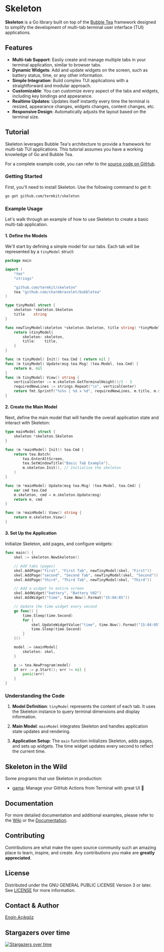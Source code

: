 # Skeleton

**Skeleton** is a Go library built on top of the [Bubble Tea](https://github.com/charmbracelet/bubbletea) framework designed to simplify the development of multi-tab terminal user interface (TUI) applications.

## Features

- **Multi-tab Support**: Easily create and manage multiple tabs in your terminal application, similar to browser tabs.
- **Dynamic Widgets**: Add and update widgets on the screen, such as battery status, time, or any other information.
- **Simple Integration**: Build complex TUI applications with a straightforward and modular approach.
- **Customizable**: You can customize every aspect of the tabs and widgets, including key bindings and appearance. 
- **Realtime Updates**: Updates itself instantly every time the terminal is resized, appearance changes, widgets changes, content changes, etc.
- **Responsive Design**: Automatically adjusts the layout based on the terminal size.

## Tutorial

Skeleton leverages Bubble Tea's architecture to provide a framework for multi-tab TUI applications. This tutorial assumes you have a working knowledge of Go and Bubble Tea.

For a complete example code, you can refer to the [source code on GitHub](https://github.com/termkit/skeleton/tree/main/examples).

### Getting Started

First, you'll need to install Skeleton. Use the following command to get it:

````bash
go get github.com/termkit/skeleton
````

### Example Usage

Let's walk through an example of how to use Skeleton to create a basic multi-tab application.

#### 1. Define the Models

We'll start by defining a simple model for our tabs. Each tab will be represented by a `tinyModel` struct:

````go
package main

import (
	"fmt"
	"strings"

	"github.com/termkit/skeleton"
	tea "github.com/charmbracelet/bubbletea"
)

type tinyModel struct {
	skeleton *skeleton.Skeleton
	title    string
}

func newTinyModel(skeleton *skeleton.Skeleton, title string) *tinyModel {
	return &tinyModel{
		skeleton: skeleton,
		title:    title,
	}
}

func (m tinyModel) Init() tea.Cmd { return nil }
func (m tinyModel) Update(msg tea.Msg) (tea.Model, tea.Cmd) {
	return m, nil
}
func (m tinyModel) View() string {
	verticalCenter := m.skeleton.GetTerminalHeight()/2 - 3
	requiredNewLines := strings.Repeat("\n", verticalCenter)
	return fmt.Sprintf("%s%s | %d x %d", requiredNewLines, m.title, m.skeleton.GetTerminalWidth(), m.skeleton.GetTerminalHeight())
}
````

#### 2. Create the Main Model

Next, define the main model that will handle the overall application state and interact with Skeleton:

````go
type mainModel struct {
	skeleton *skeleton.Skeleton
}

func (m *mainModel) Init() tea.Cmd {
	return tea.Batch(
		tea.EnterAltScreen,
		tea.SetWindowTitle("Basic Tab Example"),
		m.skeleton.Init(), // Initialize the skeleton
	)
}

func (m *mainModel) Update(msg tea.Msg) (tea.Model, tea.Cmd) {
	var cmd tea.Cmd
	m.skeleton, cmd = m.skeleton.Update(msg)
	return m, cmd
}

func (m *mainModel) View() string {
	return m.skeleton.View()
}
````

#### 3. Set Up the Application

Initialize Skeleton, add pages, and configure widgets:

````go
func main() {
	skel := skeleton.NewSkeleton()

	// Add tabs (pages)
	skel.AddPage("first", "First Tab", newTinyModel(skel, "First"))
	skel.AddPage("second", "Second Tab", newTinyModel(skel, "Second"))
	skel.AddPage("third", "Third Tab", newTinyModel(skel, "Third"))

	// Add a widget to entire screen
	skel.AddWidget("battery", "Battery %92")
	skel.AddWidget("time", time.Now().Format("15:04:05"))

	// Update the time widget every second
	go func() {
		time.Sleep(time.Second)
		for {
			skel.UpdateWidgetValue("time", time.Now().Format("15:04:05"))
			time.Sleep(time.Second)
		}
	}()

	model := &mainModel{
		skeleton: skel,
	}

	p := tea.NewProgram(model)
	if err := p.Start(); err != nil {
		panic(err)
	}
}
````

### Understanding the Code

1. **Model Definition**: `tinyModel` represents the content of each tab. It uses the Skeleton instance to query terminal dimensions and display information.

2. **Main Model**: `mainModel` integrates Skeleton and handles application state updates and rendering.

3. **Application Setup**: The `main` function initializes Skeleton, adds pages, and sets up widgets. The time widget updates every second to reflect the current time.

## Skeleton in the Wild
Some programs that use Skeleton in production:
- [gama](github.com/termkit/gama): Manage your GitHub Actions from Terminal with great UI 🧪

## Documentation

For more detailed documentation and additional examples, please refer to the [Wiki](https://github.com/termkit/skeleton/wiki) or the [Documentation](https://github.com/termkit/skeleton/docs).

## Contributing

Contributions are what make the open source community such an amazing place to learn, inspire, and create. Any contributions you make are **greatly appreciated**.

## License

Distributed under the GNU GENERAL PUBLIC LICENSE Version 3 or later. See [LICENSE](LICENSE) for more information.

## Contact & Author

[Engin Açıkgöz](https://github.com/canack)

## Stargazers over time

[![Stargazers over time](https://starchart.cc/termkit/skeleton.svg?variant=adaptive)](https://starchart.cc/termkit/skeleton)